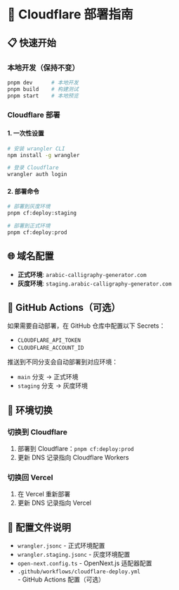 # 🚀 Cloudflare 部署指南

## 📋 快速开始

### 本地开发（保持不变）
```bash
pnpm dev      # 本地开发
pnpm build    # 构建测试  
pnpm start    # 本地预览
```

### Cloudflare 部署

#### 1. 一次性设置
```bash
# 安装 wrangler CLI
npm install -g wrangler

# 登录 Cloudflare
wrangler auth login
```

#### 2. 部署命令
```bash
# 部署到灰度环境
pnpm cf:deploy:staging

# 部署到正式环境
pnpm cf:deploy:prod
```

## 🌐 域名配置

- **正式环境**: `arabic-calligraphy-generator.com`
- **灰度环境**: `staging.arabic-calligraphy-generator.com`

## 🔄 GitHub Actions（可选）

如果需要自动部署，在 GitHub 仓库中配置以下 Secrets：
- `CLOUDFLARE_API_TOKEN`
- `CLOUDFLARE_ACCOUNT_ID`

推送到不同分支会自动部署到对应环境：
- `main` 分支 → 正式环境
- `staging` 分支 → 灰度环境

## 🔧 环境切换

### 切换到 Cloudflare
1. 部署到 Cloudflare：`pnpm cf:deploy:prod`
2. 更新 DNS 记录指向 Cloudflare Workers

### 切换回 Vercel
1. 在 Vercel 重新部署
2. 更新 DNS 记录指向 Vercel

## 📄 配置文件说明

- `wrangler.jsonc` - 正式环境配置
- `wrangler.staging.jsonc` - 灰度环境配置
- `open-next.config.ts` - OpenNext.js 适配器配置
- `.github/workflows/cloudflare-deploy.yml` - GitHub Actions 配置（可选）
